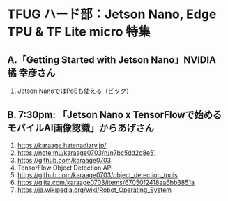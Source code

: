 # TFUG ハード部：Jetson Nano, Edge TPU & TF Lite micro 特集

## A.「Getting Started with Jetson Nano」NVIDIA 橘 幸彦さん

1. Jetson NanoではPoEも使える（ビック）

## B. 7:30pm: 「Jetson Nano x TensorFlowで始めるモバイルAI画像認識」からあげさん

1. https://karaage.hatenadiary.jp/
1. https://note.mu/karaage0703/n/n7bc5dd2d8e51
1. https://github.com/karaage0703
1. TensorFlow Object Detection API
1. https://github.com/karaage0703/object_detection_tools
1. https://qiita.com/karaage0703/items/67050f2418aa6bb3851a
1. https://ja.wikipedia.org/wiki/Robot_Operating_System

